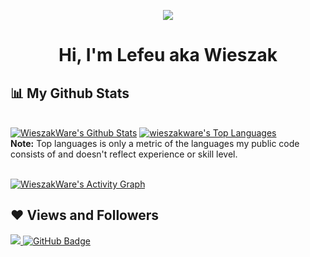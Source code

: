 </details>

<p align='center'><a href="#"><img height=auto width=auto src="https://discord.c99.nl/widget/theme-1/878196408728055839.png" height="1000px"/></a></p>


<h1 align="center">Hi, I'm Lefeu aka Wieszak</h1>


## 📊 My Github Stats

  <br/>
    <a href="https://github.com/wieszakware/github-readme-stats"><img alt="WieszakWare's Github Stats" src="https://github-readme-stats.vercel.app/api?username=wieszakware&show_icons=true&count_private=true&theme=react&hide_border=true&bg_color=0D1117" /></a>
  <a href="https://github.com/wieszakware/github-readme-stats"><img alt="wieszakware's Top Languages" src="https://github-readme-stats.vercel.app/api/top-langs/?username=wieszakware&langs_count=8&count_private=true&layout=compact&theme=react&hide_border=true&bg_color=0D1117" /></a>
  <br/>
  <b>Note:</b> Top languages is only a metric of the languages my public code consists of and doesn't reflect experience or skill level.


<br/>
<br/>

<a href="https://github.com/wieszakware/github-readme-activity-graph"><img alt="WieszakWare's Activity Graph" src="https://activity-graph.herokuapp.com/graph?username=wieszakware&bg_color=0D1117&color=5BCDEC&line=5BCDEC&point=FFFFFF&hide_border=true" /></a>


## ❤ Views and Followers
<a href="https://github.com/Meghna-DAS/github-profile-views-counter">
    <img src="https://komarev.com/ghpvc/?username=wieszakware">
</a>
<a href="https://github.com/hoemotion?tab=followers"><img src="https://img.shields.io/github/followers/wieszakware?label=Followers&style=social" alt="GitHub Badge"></a>
